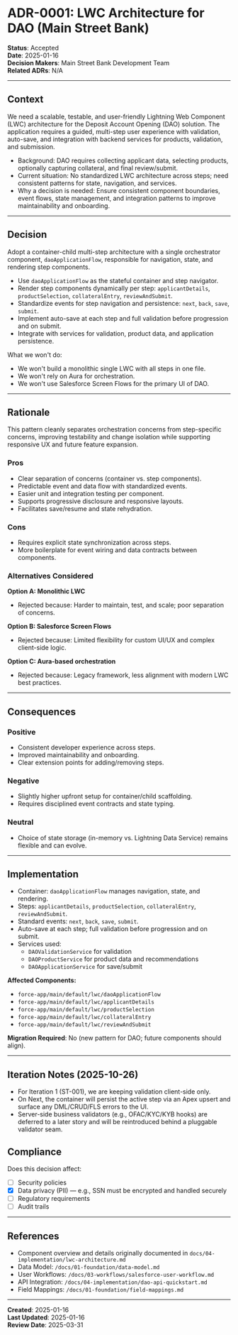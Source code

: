 # ADR-0001: LWC Architecture for DAO (Main Street Bank)

**Status**: Accepted  
**Date**: 2025-01-16  
**Decision Makers**: Main Street Bank Development Team  
**Related ADRs**: N/A

---

## Context

We need a scalable, testable, and user-friendly Lightning Web Component (LWC) architecture for the Deposit Account Opening (DAO) solution. The application requires a guided, multi-step user experience with validation, auto-save, and integration with backend services for products, validation, and submission.

- Background: DAO requires collecting applicant data, selecting products, optionally capturing collateral, and final review/submit.
- Current situation: No standardized LWC architecture across steps; need consistent patterns for state, navigation, and services.
- Why a decision is needed: Ensure consistent component boundaries, event flows, state management, and integration patterns to improve maintainability and onboarding.

---

## Decision

Adopt a container-child multi-step architecture with a single orchestrator component, `daoApplicationFlow`, responsible for navigation, state, and rendering step components.

- Use `daoApplicationFlow` as the stateful container and step navigator.
- Render step components dynamically per step: `applicantDetails`, `productSelection`, `collateralEntry`, `reviewAndSubmit`.
- Standardize events for step navigation and persistence: `next`, `back`, `save`, `submit`.
- Implement auto-save at each step and full validation before progression and on submit.
- Integrate with services for validation, product data, and application persistence.

What we won't do:
- We won't build a monolithic single LWC with all steps in one file.
- We won't rely on Aura for orchestration.
- We won't use Salesforce Screen Flows for the primary UI of DAO.

---

## Rationale

This pattern cleanly separates orchestration concerns from step-specific concerns, improving testability and change isolation while supporting responsive UX and future feature expansion.

### Pros
- Clear separation of concerns (container vs. step components).
- Predictable event and data flow with standardized events.
- Easier unit and integration testing per component.
- Supports progressive disclosure and responsive layouts.
- Facilitates save/resume and state rehydration.

### Cons
- Requires explicit state synchronization across steps.
- More boilerplate for event wiring and data contracts between components.

### Alternatives Considered

**Option A: Monolithic LWC**  
- Rejected because: Harder to maintain, test, and scale; poor separation of concerns.

**Option B: Salesforce Screen Flows**  
- Rejected because: Limited flexibility for custom UI/UX and complex client-side logic.

**Option C: Aura-based orchestration**  
- Rejected because: Legacy framework, less alignment with modern LWC best practices.

---

## Consequences

### Positive
- Consistent developer experience across steps.
- Improved maintainability and onboarding.
- Clear extension points for adding/removing steps.

### Negative
- Slightly higher upfront setup for container/child scaffolding.
- Requires disciplined event contracts and state typing.

### Neutral
- Choice of state storage (in-memory vs. Lightning Data Service) remains flexible and can evolve.

---

## Implementation

- Container: `daoApplicationFlow` manages navigation, state, and rendering.
- Steps: `applicantDetails`, `productSelection`, `collateralEntry`, `reviewAndSubmit`.
- Standard events: `next`, `back`, `save`, `submit`.
- Auto-save at each step; full validation before progression and on submit.
- Services used:
  - `DAOValidationService` for validation
  - `DAOProductService` for product data and recommendations
  - `DAOApplicationService` for save/submit

**Affected Components:**
- `force-app/main/default/lwc/daoApplicationFlow`
- `force-app/main/default/lwc/applicantDetails`
- `force-app/main/default/lwc/productSelection`
- `force-app/main/default/lwc/collateralEntry`
- `force-app/main/default/lwc/reviewAndSubmit`

**Migration Required**: No (new pattern for DAO; future components should align).

---

## Iteration Notes (2025-10-26)

- For Iteration 1 (ST-001), we are keeping validation client-side only.
- On Next, the container will persist the active step via an Apex upsert and surface any DML/CRUD/FLS errors to the UI.
- Server-side business validators (e.g., OFAC/KYC/KYB hooks) are deferred to a later story and will be reintroduced behind a pluggable validator seam.

## Compliance

Does this decision affect:
- [ ] Security policies
- [x] Data privacy (PII) — e.g., SSN must be encrypted and handled securely
- [ ] Regulatory requirements
- [ ] Audit trails

---

## References

- Component overview and details originally documented in `docs/04-implementation/lwc-architecture.md`
- Data Model: `/docs/01-foundation/data-model.md`
- User Workflows: `/docs/03-workflows/salesforce-user-workflow.md`
- API Integration: `/docs/04-implementation/dao-api-quickstart.md`
- Field Mappings: `/docs/01-foundation/field-mappings.md`

---

**Created**: 2025-01-16  
**Last Updated**: 2025-01-16  
**Review Date**: 2025-03-31
